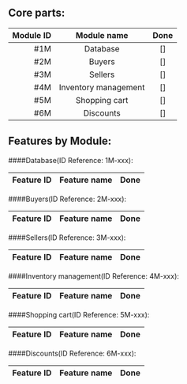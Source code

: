 ## Core parts:

|Module ID|Module name|Done
| ---:|:---:|:---:|
|#1M|Database|[]
|#2M|Buyers|[]
|#3M|Sellers|[]
|#4M|Inventory management|[]
|#5M|Shopping cart|[]
|#6M|Discounts|[]

## Features by Module:

####Database(ID Reference: 1M-xxx):

Feature ID|Feature name|Done|
| ---:|:---:|:---:|

####Buyers(ID Reference: 2M-xxx):

Feature ID|Feature name|Done|
| ---:|:---:|:---:|

####Sellers(ID Reference: 3M-xxx):

Feature ID|Feature name|Done|
| ---:|:---:|:---:|

####Inventory management(ID Reference: 4M-xxx):

Feature ID|Feature name|Done|
| ---:|:---:|:---:|

####Shopping cart(ID Reference: 5M-xxx):

Feature ID|Feature name|Done|
| ---:|:---:|:---:|

####Discounts(ID Reference: 6M-xxx):

Feature ID|Feature name|Done|
| ---:|:---:|:---:|